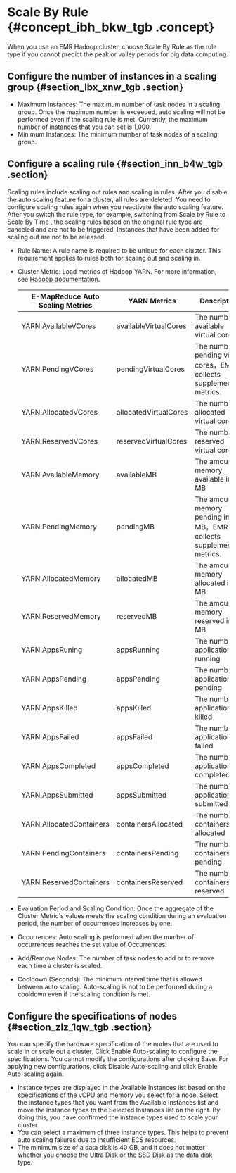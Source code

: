 # Scale By Rule {#concept_ibh_bkw_tgb .concept}

When you use an EMR Hadoop cluster, choose Scale By Rule as the rule type if you cannot predict the peak or valley periods for big data computing.

## Configure the number of instances in a scaling group {#section_lbx_xnw_tgb .section}

-   Maximum Instances: The maximum number of task nodes in a scaling group. Once the maximum number is exceeded, auto scaling will not be performed even if the scaling rule is met. Currently, the maximum number of instances that you can set is 1,000.
-   Minimum Instances: The minimum number of task nodes of a scaling group.

## Configure a scaling rule {#section_inn_b4w_tgb .section}

Scaling rules include scaling out rules and scaling in rules. After you disable the auto scaling feature for a cluster, all rules are deleted. You need to configure scaling rules again when you reactivate the auto scaling feature. After you switch the rule type, for example, switching from Scale by Rule to Scale By Time , the scaling rules based on the original rule type are canceled and are not to be triggered. Instances that have been added for scaling out are not to be released.

-   Rule Name: A rule name is required to be unique for each cluster. This requirement applies to rules both for scaling out and scaling in.
-   Cluster Metric: Load metrics of Hadoop YARN. For more information, see [Hadoop documentation](https://hadoop.apache.org/docs/r2.7.2/hadoop-yarn/hadoop-yarn-site/ResourceManagerRest.html#Cluster_Metrics_API).

    |E-MapReduce Auto Scaling Metrics|YARN Metrics|Description|
    |--------------------------------|------------|-----------|
    |YARN.AvailableVCores|availableVirtualCores|The number of available virtual cores|
    |YARN.PendingVCores|pendingVirtualCores|The number of pending virtual cores，EMR collects supplementary metrics.|
    |YARN.AllocatedVCores|allocatedVirtualCores|The number of allocated virtual cores|
    |YARN.ReservedVCores|reservedVirtualCores|The number of reserved virtual cores|
    |YARN.AvailableMemory|availableMB|The amount of memory available in MB|
    |YARN.PendingMemory|pendingMB|The amount of memory pending in MB，EMR collects supplementary metrics.|
    |YARN.AllocatedMemory|allocatedMB|The amount of memory allocated in MB|
    |YARN.ReservedMemory|reservedMB|The amount of memory reserved in MB|
    |YARN.AppsRuning|appsRunning|The number of applications running|
    |YARN.AppsPending|appsPending|The number of applications pending|
    |YARN.AppsKilled|appsKilled|The number of applications killed|
    |YARN.AppsFailed|appsFailed|The number of applications failed|
    |YARN.AppsCompleted|appsCompleted|The number of applications completed|
    |YARN.AppsSubmitted|appsSubmitted|The number of applications submitted|
    |YARN.AllocatedContainers|containersAllocated|The number of containers allocated|
    |YARN.PendingContainers|containersPending|The number of containers pending|
    |YARN.ReservedContainers|containersReserved|The number of containers reserved|

-   Evaluation Period and Scaling Condition: Once the aggregate of the Cluster Metric's values meets the scaling condition during an evaluation period, the number of occurrences increases by one.
-   Occurrences: Auto scaling is performed when the number of occurrences reaches the set value of Occurrences.
-   Add/Remove Nodes: The number of task nodes to add or to remove each time a cluster is scaled.
-   Cooldown \(Seconds\): The minimum interval time that is allowed between auto scaling. Auto-scaling is not to be performed during a cooldown even if the scaling condition is met.

## Configure the specifications of nodes {#section_zlz_1qw_tgb .section}

You can specify the hardware specification of the nodes that are used to scale in or scale out a cluster. Click Enable Auto-scaling to configure the specifications. You cannot modify the configurations after clicking Save. For applying new configurations, click Disable Auto-scaling and click Enable Auto-scaling again.

-   Instance types are displayed in the Available Instances list based on the specifications of the vCPU and memory you select for a node. Select the instance types that you want from the Available Instances list and move the instance types to the Selected Instances list on the right. By doing this, you have confirmed the instance types used to scale your cluster.
-   You can select a maximum of three instance types. This helps to prevent auto scaling failures due to insufficient ECS resources.
-   The minimum size of a data disk is 40 GB, and it does not matter whether you choose the Ultra Disk or the SSD Disk as the data disk type.

